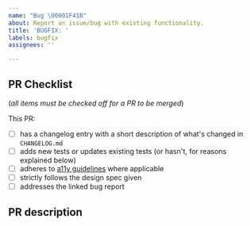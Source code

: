 ```yaml
---
name: "Bug \U0001F41B"
about: Report an issue/bug with existing functionality.
title: 'BUGFIX: '
labels: bugfix
assignees: ''

---
```


## PR Checklist
(_all items must be checked off for a PR to be merged_)

This PR:
- [ ] has a changelog entry with a short description of what's changed in `CHANGELOG.md`
- [ ] adds new tests or updates existing tests (or hasn't, for reasons explained below)
- [ ] adheres to [a11y guidelines](https://www.a11yproject.com/checklist/) where applicable
- [ ] strictly follows the design spec given 
- [ ] addresses the linked bug report

## PR description

<!--- 
Please write a clear description of your PR with any information that would be helpful for reviewers to understand context, including links to design resources where applicable.
-->
